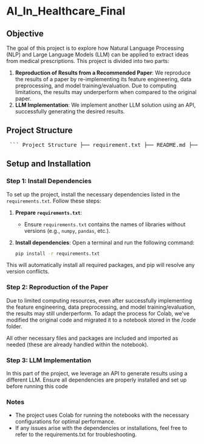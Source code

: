 # AI_In_Healthcare_Final

## Objective
The goal of this project is to explore how Natural Language Processing (NLP) and Large Language Models (LLM) can be applied to extract ideas from medical prescriptions. This project is divided into two parts:

1. **Reproduction of Results from a Recommended Paper**: We reproduce the results of a paper by re-implementing its feature engineering, data preprocessing, and model training/evaluation. Due to computing limitations, the results may underperform when compared to the original paper.
2. **LLM Implementation**: We implement another LLM solution using an API, successfully generating the desired results.

## Project Structure

<pre> ``` Project Structure ├── requirement.txt ├── README.md ├── Reproduction of Article ├── 01 Documents ├── 02 Reference Papers ├── 03 Code │ ├── .ipynb_checkpoints │ ├── __pycache__ │ └── 04 Generated File ├── meddec-mimic-iii └── data └── raw_text ``` </pre>
            
## Setup and Installation

### Step 1: Install Dependencies
To set up the project, install the necessary dependencies listed in the `requirements.txt`. Follow these steps:

1. **Prepare `requirements.txt`**:
   - Ensure `requirements.txt` contains the names of libraries without versions (e.g., `numpy`, `pandas`, etc.).
   
2. **Install dependencies**:
   Open a terminal and run the following command:
   ```bash
   pip install -r requirements.txt
This will automatically install all required packages, and pip will resolve any version conflicts.

### Step 2: Reproduction of the Paper
Due to limited computing resources, even after successfully implementing the feature engineering, data preprocessing, and model training/evaluation, the results may still underperform. To adapt the process for Colab, we've modified the original code and migrated it to a notebook stored in the /code folder.

All other necessary files and packages are included and imported as needed (these are already handled within the notebook).

### Step 3: LLM Implementation
In this part of the project, we leverage an API to generate results using a different LLM. Ensure all dependencies are properly installed and set up before running this code

### Notes
- The project uses Colab for running the notebooks with the necessary configurations for optimal performance.
- If any issues arise with the dependencies or installations, feel free to refer to the requirements.txt for troubleshooting.
